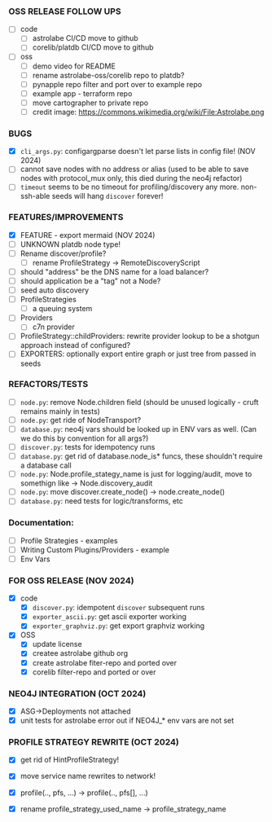 ### OSS RELEASE FOLLOW UPS
* [ ] code
  * [ ] astrolabe CI/CD move to github
  * [ ] corelib/platdb CI/CD move to github
* [ ] oss
  * [ ] demo video for README
  * [ ] rename astrolabe-oss/corelib repo to platdb?
  * [ ] pynapple repo filter and port over to example repo
  * [ ] example app - terraform repo
  * [ ] move cartographer to private repo
  * [ ] credit image: https://commons.wikimedia.org/wiki/File:Astrolabe.png

### BUGS
* [x] `cli_args.py`: configargparse doesn't let parse lists in config file! (NOV 2024)
* [ ] cannot save nodes with no address or alias (used to be able to save nodes with protocol_mux only, this died during the neo4j refactor)
* [ ] `timeout` seems to be no timeout for profiling/discovery any more.  non-ssh-able seeds will hang `discover` forever!

### FEATURES/IMPROVEMENTS
* [x] FEATURE - export mermaid (NOV 2024)
* [ ] UNKNOWN platdb node type!
* [ ] Rename discover/profile?
  * [ ] rename ProfileStrategy -> RemoteDiscoveryScript
* [ ] should "address" be the DNS name for a load balancer?
* [ ] should application be a "tag" not a Node?
* [ ] seed auto discovery
* [ ] ProfileStrategies
  * [ ] a queuing system
* [ ] Providers
  * [ ] c7n provider
 * [ ] ProfileStrategy::childProviders: rewrite provider lookup to be a shotgun approach instead of configured?
 * [ ] EXPORTERS: optionally export entire graph or just tree from passed in seeds 

### REFACTORS/TESTS
* [ ] `node.py`: remove Node.children field (should be unused logically - cruft remains mainly in tests)
* [ ] `node.py`: get ride of NodeTransport?
* [ ] `database.py`: neo4j vars should be looked up in ENV vars as well.  (Can we do this by convention for all args?)
* [ ] `discover.py`: tests for idempotency runs
* [ ] `database.py`: get rid of database.node_is* funcs, these shouldn't require a database call
* [ ] `node.py`: Node.profile_stategy_name is just for logging/audit, move to somethign like -> Node.discovery_audit
* [ ] `node.py`: move discover.create_node() -> node.create_node()
* [ ] `database.py`: need tests for logic/transforms, etc

### Documentation:
* [ ] Profile Strategies - examples
* [ ] Writing Custom Plugins/Providers - example
* [ ] Env Vars

### FOR OSS RELEASE (NOV 2024)
* [x] code
  * [x] `discover.py`: idempotent `discover` subsequent runs
  * [x] `exporter_ascii.py`: get ascii exporter working
  * [x] `exporter_graphviz.py`: get export graphviz working
* [x] OSS
  * [x] update license
  * [x] createe astrolabe github org
  * [x] create astrolabe fiter-repo and ported over
  * [x] corelib filter-repo and ported or over

### NEO4J INTEGRATION (OCT 2024)
* [x] ASG->Deployments not attached
* [x] unit tests for astrolabe error out if NEO4J_* env vars are not set

### PROFILE STRATEGY REWRITE (OCT 2024)
* [x] get rid of HintProfileStrategy!
* [x] move service name rewrites to network!
* [x] profile(.., pfs, ...) -> profile(.., pfs[], ...)
* [x] rename profile_strategy_used_name -> profile_strategy_name

